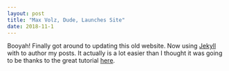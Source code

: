 ```yaml
---
layout: post
title: "Max Volz, Dude, Launches Site"
date: 2018-11-1
---
```


Booyah! Finally got around to updating this old website. 
Now using [Jekyll](http://jekyllrb.com) with to author my posts. 
It actually is a lot easier than I thought it was going to be thanks
to the great tutorial [here](http://jmcglone.com/guides/github-pages/).
